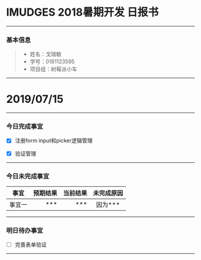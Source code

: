 # IMUDGES 2018暑期开发 日报书
-------


### 基本信息
> * 姓名：戈瑞敏
> * 学号：0181123595
> * 项目组：树莓派小车

-------


# 2019/07/15

-------

### 今日完成事宜
- [x]  注册form input和picker逻辑管理
- [x]  验证管理
        



-----
### 今日未完成事宜


| 事宜     |预期结果| 当前结果  | 未完成原因   | 
| --------   | -----:  | -----:  | :----:  |
|  事宜一  | *** | ***  | 因为*** |


------
### 明日待办事宜
- [ ] 完善表单验证
-------
